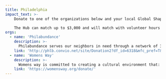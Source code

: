 ```yaml
---
title: Philadelphia
impact_text: >-
    Donate to one of the organizations below and your local Global Shapers Hub will match your donation, up to a certain amount, with a unique approach of matching 1 volunteer hour for every $100 after that. Help us to double your impact.

    The Hub can match up to $3,000 and will match with volunteer hours above that.
orgs:
  - name: 'Philabundance'
    description: >-
      Philabundance serves our neighbors in need through a network of 350 partners, including churches, hospitals, schools, libraries and other service providers. We can’t fight hunger alone -- we need everyone to collaborate, including individuals, corporations, foundations, the government and other hunger nonprofits. Together, we can end hunger for good and make nutritious food accessible to all.
    link: 'http://phlb.convio.net/site/Donation2?df_id=6318&mfc_pref=T&6318.donation=form1'
  - name: 'Womens Way'
    description: >-
      Womens way is committed to creating a cultural environment that: values the diversity of each individual; integrates equity into its practices and policies; embraces and respects each individual through inclusion; fosters the development of new knowledge through continual learning; empowers each individual to leverage her/his strengths and expertise through shared leadership; and builds trust among its community members through transparency.
    link: 'https://womensway.org/donate/'
---
```

